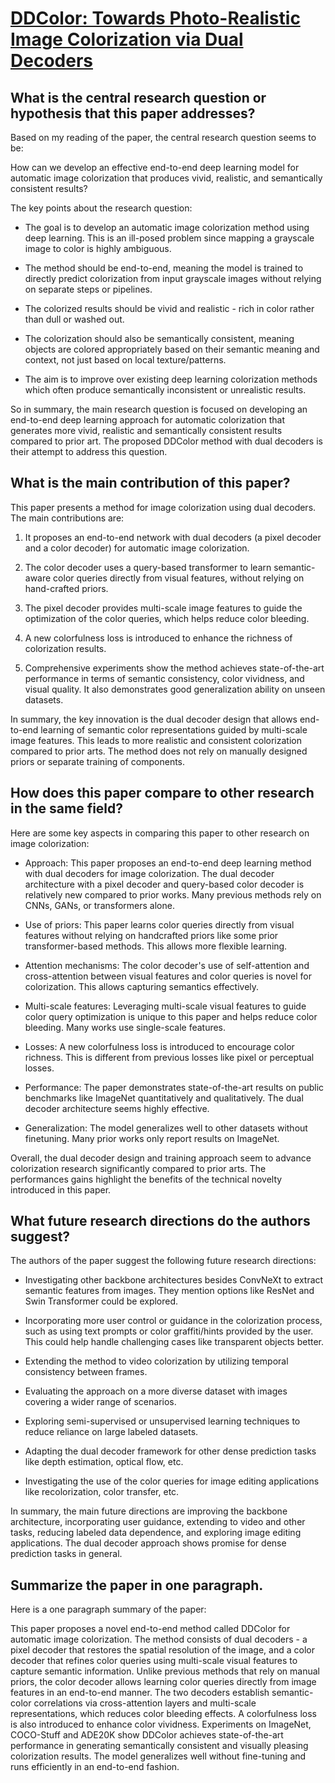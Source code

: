# [DDColor: Towards Photo-Realistic Image Colorization via Dual Decoders](https://arxiv.org/abs/2212.11613)

## What is the central research question or hypothesis that this paper addresses?

 Based on my reading of the paper, the central research question seems to be: 

How can we develop an effective end-to-end deep learning model for automatic image colorization that produces vivid, realistic, and semantically consistent results?

The key points about the research question:

- The goal is to develop an automatic image colorization method using deep learning. This is an ill-posed problem since mapping a grayscale image to color is highly ambiguous.

- The method should be end-to-end, meaning the model is trained to directly predict colorization from input grayscale images without relying on separate steps or pipelines.

- The colorized results should be vivid and realistic - rich in color rather than dull or washed out.

- The colorization should also be semantically consistent, meaning objects are colored appropriately based on their semantic meaning and context, not just based on local texture/patterns.

- The aim is to improve over existing deep learning colorization methods which often produce semantically inconsistent or unrealistic results.

So in summary, the main research question is focused on developing an end-to-end deep learning approach for automatic colorization that generates more vivid, realistic and semantically consistent results compared to prior art. The proposed DDColor method with dual decoders is their attempt to address this question.


## What is the main contribution of this paper?

 This paper presents a method for image colorization using dual decoders. The main contributions are:

1. It proposes an end-to-end network with dual decoders (a pixel decoder and a color decoder) for automatic image colorization. 

2. The color decoder uses a query-based transformer to learn semantic-aware color queries directly from visual features, without relying on hand-crafted priors.

3. The pixel decoder provides multi-scale image features to guide the optimization of the color queries, which helps reduce color bleeding. 

4. A new colorfulness loss is introduced to enhance the richness of colorization results.

5. Comprehensive experiments show the method achieves state-of-the-art performance in terms of semantic consistency, color vividness, and visual quality. It also demonstrates good generalization ability on unseen datasets.

In summary, the key innovation is the dual decoder design that allows end-to-end learning of semantic color representations guided by multi-scale image features. This leads to more realistic and consistent colorization compared to prior arts. The method does not rely on manually designed priors or separate training of components.


## How does this paper compare to other research in the same field?

 Here are some key aspects in comparing this paper to other research on image colorization:

- Approach: This paper proposes an end-to-end deep learning method with dual decoders for image colorization. The dual decoder architecture with a pixel decoder and query-based color decoder is relatively new compared to prior works. Many previous methods rely on CNNs, GANs, or transformers alone.

- Use of priors: This paper learns color queries directly from visual features without relying on handcrafted priors like some prior transformer-based methods. This allows more flexible learning.

- Attention mechanisms: The color decoder's use of self-attention and cross-attention between visual features and color queries is novel for colorization. This allows capturing semantics effectively.

- Multi-scale features: Leveraging multi-scale visual features to guide color query optimization is unique to this paper and helps reduce color bleeding. Many works use single-scale features.

- Losses: A new colorfulness loss is introduced to encourage color richness. This is different from previous losses like pixel or perceptual losses.

- Performance: The paper demonstrates state-of-the-art results on public benchmarks like ImageNet quantitatively and qualitatively. The dual decoder architecture seems highly effective.

- Generalization: The model generalizes well to other datasets without finetuning. Many prior works only report results on ImageNet.

Overall, the dual decoder design and training approach seem to advance colorization research significantly compared to prior arts. The performances gains highlight the benefits of the technical novelty introduced in this paper.


## What future research directions do the authors suggest?

 The authors of the paper suggest the following future research directions:

- Investigating other backbone architectures besides ConvNeXt to extract semantic features from images. They mention options like ResNet and Swin Transformer could be explored.

- Incorporating more user control or guidance in the colorization process, such as using text prompts or color graffiti/hints provided by the user. This could help handle challenging cases like transparent objects better.

- Extending the method to video colorization by utilizing temporal consistency between frames.

- Evaluating the approach on a more diverse dataset with images covering a wider range of scenarios.

- Exploring semi-supervised or unsupervised learning techniques to reduce reliance on large labeled datasets. 

- Adapting the dual decoder framework for other dense prediction tasks like depth estimation, optical flow, etc.

- Investigating the use of the color queries for image editing applications like recolorization, color transfer, etc.

In summary, the main future directions are improving the backbone architecture, incorporating user guidance, extending to video and other tasks, reducing labeled data dependence, and exploring image editing applications. The dual decoder approach shows promise for dense prediction tasks in general.


## Summarize the paper in one paragraph.

 Here is a one paragraph summary of the paper:

This paper proposes a novel end-to-end method called DDColor for automatic image colorization. The method consists of dual decoders - a pixel decoder that restores the spatial resolution of the image, and a color decoder that refines color queries using multi-scale visual features to capture semantic information. Unlike previous methods that rely on manual priors, the color decoder allows learning color queries directly from image features in an end-to-end manner. The two decoders establish semantic-color correlations via cross-attention layers and multi-scale representations, which reduces color bleeding effects. A colorfulness loss is also introduced to enhance color vividness. Experiments on ImageNet, COCO-Stuff and ADE20K show DDColor achieves state-of-the-art performance in generating semantically consistent and visually pleasing colorization results. The model generalizes well without fine-tuning and runs efficiently in an end-to-end fashion.
